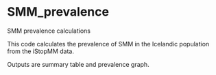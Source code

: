 # SMM_prevalence
SMM prevalence calculations

This code calculates the prevalence of SMM in the Icelandic population from the iStopMM data. 

Outputs are summary table and prevalence graph. 
